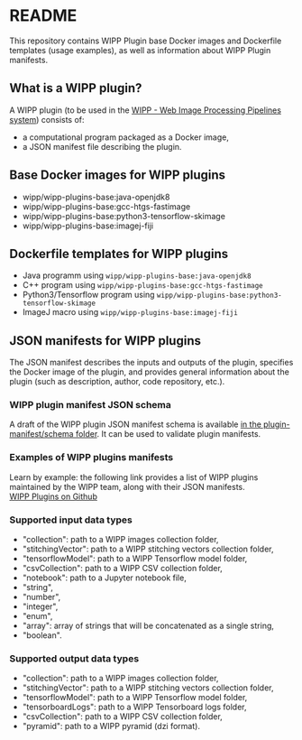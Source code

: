 # README

This repository contains WIPP Plugin base Docker images and Dockerfile templates (usage examples), as well as information about WIPP Plugin manifests.

## What is a WIPP plugin?
A WIPP plugin (to be used in the [WIPP - Web Image Processing Pipelines system](https://github.com/usnistgov/WIPP)) consists of:
- a computational program packaged as a Docker image,
- a JSON manifest file describing the plugin.

## Base Docker images for WIPP plugins
- wipp/wipp-plugins-base:java-openjdk8
- wipp/wipp-plugins-base:gcc-htgs-fastimage
- wipp/wipp-plugins-base:python3-tensorflow-skimage
- wipp/wipp-plugins-base:imagej-fiji

## Dockerfile templates for WIPP plugins
- Java programm using `wipp/wipp-plugins-base:java-openjdk8`
- C++ program using `wipp/wipp-plugins-base:gcc-htgs-fastimage`
- Python3/Tensorflow program using `wipp/wipp-plugins-base:python3-tensorflow-skimage`
- ImageJ macro using `wipp/wipp-plugins-base:imagej-fiji`

## JSON manifests for WIPP plugins
The JSON manifest describes the inputs and outputs of the plugin, specifies the Docker image of the plugin, and provides general information about the plugin (such as description, author, code repository, etc.).

### WIPP plugin manifest JSON schema
A draft of the WIPP plugin JSON manifest schema is available [in the plugin-manifest/schema folder](plugin-manifest/schema/wipp-plugin-manifest-schema.json). It can be used to validate plugin manifests.

### Examples of WIPP plugins manifests
Learn by example: the following link provides a list of WIPP plugins maintained by the WIPP team, along with their JSON manifests.  
[WIPP Plugins on Github](https://github.com/usnistgov/WIPP/tree/master/plugins)

### Supported input data types
- "collection": path to a WIPP images collection folder,
- "stitchingVector": path to a WIPP stitching vectors collection folder,
- "tensorflowModel": path to a WIPP Tensorflow model folder,
- "csvCollection": path to a WIPP CSV collection folder,
- "notebook": path to a Jupyter notebook file,
- "string",
- "number",
- "integer",
- "enum",
- "array": array of strings that will be concatenated as a single string,
- "boolean".

### Supported output data types
- "collection": path to a WIPP images collection folder,
- "stitchingVector": path to a WIPP stitching vectors collection folder,
- "tensorflowModel": path to a WIPP Tensorflow model folder,
- "tensorboardLogs": path to a WIPP Tensorboard logs folder,
- "csvCollection": path to a WIPP CSV collection folder,
- "pyramid": path to a WIPP pyramid (dzi format).
